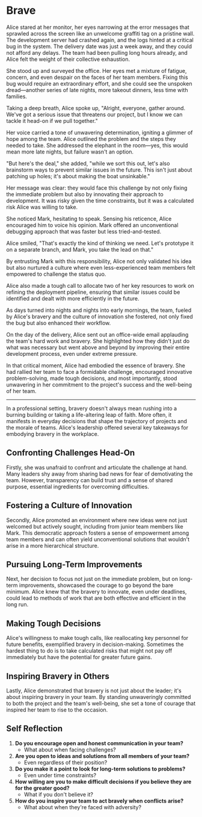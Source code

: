 # Brave

Alice stared at her monitor, her eyes narrowing at the error messages that sprawled across the screen like an unwelcome graffiti tag on a pristine wall. The development server had crashed again, and the logs hinted at a critical bug in the system. The delivery date was just a week away, and they could not afford any delays. The team had been pulling long hours already, and Alice felt the weight of their collective exhaustion.

She stood up and surveyed the office. Her eyes met a mixture of fatigue, concern, and even despair on the faces of her team members. Fixing this bug would require an extraordinary effort, and she could see the unspoken dread—another series of late nights, more takeout dinners, less time with families.

Taking a deep breath, Alice spoke up, "Alright, everyone, gather around. We've got a serious issue that threatens our project, but I know we can tackle it head-on if we pull together."

Her voice carried a tone of unwavering determination, igniting a glimmer of hope among the team. Alice outlined the problem and the steps they needed to take. She addressed the elephant in the room—yes, this would mean more late nights, but failure wasn't an option.

"But here's the deal," she added, "while we sort this out, let's also brainstorm ways to prevent similar issues in the future. This isn't just about patching up holes; it's about making the boat unsinkable."

Her message was clear: they would face this challenge by not only fixing the immediate problem but also by innovating their approach to development. It was risky given the time constraints, but it was a calculated risk Alice was willing to take.

She noticed Mark, hesitating to speak. Sensing his reticence, Alice encouraged him to voice his opinion. Mark offered an unconventional debugging approach that was faster but less tried-and-tested.

Alice smiled, "That's exactly the kind of thinking we need. Let's prototype it on a separate branch, and Mark, you take the lead on that."

By entrusting Mark with this responsibility, Alice not only validated his idea but also nurtured a culture where even less-experienced team members felt empowered to challenge the status quo.

Alice also made a tough call to allocate two of her key resources to work on refining the deployment pipeline, ensuring that similar issues could be identified and dealt with more efficiently in the future.

As days turned into nights and nights into early mornings, the team, fueled by Alice's bravery and the culture of innovation she fostered, not only fixed the bug but also enhanced their workflow.

On the day of the delivery, Alice sent out an office-wide email applauding the team's hard work and bravery. She highlighted how they didn't just do what was necessary but went above and beyond by improving their entire development process, even under extreme pressure.

In that critical moment, Alice had embodied the essence of bravery. She had rallied her team to face a formidable challenge, encouraged innovative problem-solving, made tough decisions, and most importantly, stood unwavering in her commitment to the project's success and the well-being of her team.

---

In a professional setting, bravery doesn't always mean rushing into a burning building or taking a life-altering leap of faith. More often, it manifests in everyday decisions that shape the trajectory of projects and the morale of teams. Alice's leadership offered several key takeaways for embodying bravery in the workplace.

## Confronting Challenges Head-On

Firstly, she was unafraid to confront and articulate the challenge at hand. Many leaders shy away from sharing bad news for fear of demotivating the team. However, transparency can build trust and a sense of shared purpose, essential ingredients for overcoming difficulties.

## Fostering a Culture of Innovation

Secondly, Alice promoted an environment where new ideas were not just welcomed but actively sought, including from junior team members like Mark. This democratic approach fosters a sense of empowerment among team members and can often yield unconventional solutions that wouldn't arise in a more hierarchical structure.

## Pursuing Long-Term Improvements

Next, her decision to focus not just on the immediate problem, but on long-term improvements, showcased the courage to go beyond the bare minimum. Alice knew that the bravery to innovate, even under deadlines, could lead to methods of work that are both effective and efficient in the long run.

## Making Tough Decisions

Alice's willingness to make tough calls, like reallocating key personnel for future benefits, exemplified bravery in decision-making. Sometimes the hardest thing to do is to take calculated risks that might not pay off immediately but have the potential for greater future gains.

## Inspiring Bravery in Others

Lastly, Alice demonstrated that bravery is not just about the leader; it's about inspiring bravery in your team. By standing unwaveringly committed to both the project and the team's well-being, she set a tone of courage that inspired her team to rise to the occasion.

## Self Reflection

1. **Do you encourage open and honest communication in your team?**
   - What about when facing challenges?
2. **Are you open to ideas and solutions from all members of your team?**
   - Even regardless of their position?
3. **Do you make it a point to look for long-term solutions to problems?**
   - Even under time constraints?
4. **How willing are you to make difficult decisions if you believe they are for the greater good?**
   - What if you don't believe it?
5. **How do you inspire your team to act bravely when conflicts arise?**
   - What about when they're faced with adversity?
